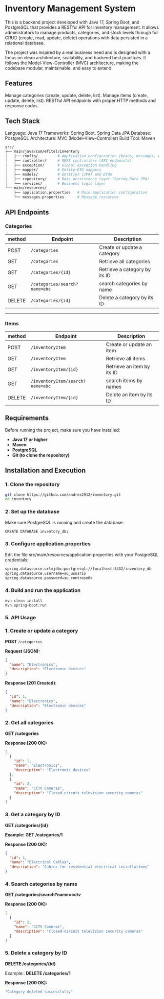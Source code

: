 # Inventory Management System

This is a backend project developed with Java 17, Spring Boot, and PostgreSQL that provides a RESTful API for inventory management. It allows administrators to manage products, categories, and stock levels through full CRUD (create, read, update, delete) operations with data persisted in a relational database.

The project was inspired by a real business need and is designed with a focus on clean architecture, scalability, and backend best practices. It follows the Model-View-Controller (MVC) architecture, making the codebase modular, maintainable, and easy to extend.

## Features
Manage categories (create, update, delete, list).
Manage items (create, update, delete, list).
RESTful API endpoints with proper HTTP methods and response codes.

## Tech Stack
Language: Java 17
Frameworks: Spring Boot, Spring Data JPA
Database: PostgreSQL
Architecture: MVC (Model–View–Controller)
Build Tool: Maven

```bash
src/
├── main/java/com/efitel/inventory
│   ├── config/         # Application configuration (beans, messages, etc.)
│   ├── controller/     # REST controllers (API endpoints)
│   ├── exception/      # Global exception handling
│   ├── mapper/         # Entity–DTO mappers
│   ├── models/         # Entities (JPA) and DTOs
│   ├── repository/     # Data persistence layer (Spring Data JPA)
│   └── services/       # Business logic layer
└── main/resources/
    ├── application.properties   # Main application configuration
    └── messages.properties      # Message resources
```



## API Endpoints

### Categories

| method | Endpoint                       | Description                                 |
|--------|--------------------------------|---------------------------------------------|
| POST   | `/categories`                  | Create or update a category                 |
| GET    | `/categories`                  | Retrieve all categories                     |
| GET    | `/categories/{id}`             | Retrieve a category by its ID               |
| GET    | `/categories/search?name=abc`  | search categories by name                   |
| DELETE | `/categories/{id}`             | Delete a category by its ID                 |

---

### Items

| method | Endpoint                                | Description                                |
|--------|-----------------------------------------|--------------------------------------------|
| POST   | `/inventoryItem`                        | Create or update an item                   |
| GET    | `/inventoryItem`                        | Retrieve all items                         |
| GET    | `/inventoryItem/{id}`                   | Retrieve an item by its ID                 |
| GET    | `/inventoryItem/search?name=abc`        | search items by names                      |
| DELETE | `/inventoryItem/{id}`                   | Delete an item by its ID                   |


## Requirements

Before running the project, make sure you have installed:

- **Java 17 or higher**
- **Maven**
- **PostgreSQL**
- **Git (to clone the repository)**

## Installation and Execution

### 1. Clone the repository

```bash
git clone https://github.com/andres2912/inventory.git
cd inventory
```

### 2. Set up the database
Make sure PostgreSQL is running and create the database:

```bash
CREATE DATABASE inventory_db;
```

### 3. Configure application.properties
Edit the file src/main/resources/application.properties with your PostgreSQL credentials:

```bash
spring.datasource.url=jdbc:postgresql://localhost:5432/inventory_db
spring.datasource.username=su_usuario
spring.datasource.password=su_contraseña
```

### 4. Build and run the application

```bash
mvn clean install
mvn spring-boot:run
```


### 5. API Usage

### 1. Create or update a category
**POST** `/categories`

**Request (JSON):**
```json
{
  "name": "Electronics",
  "description": "Electronic devices"
}
```

**Response (201 Created):**
```json
{
  "id": 1,
  "name": "Electronics",
  "description": "Electronic devices"
}
```

### 2. Get all categories
**GET /categories**

**Response (200 OK):**
```json
[
  {
    "id": 1,
    "name": "Electronics",
    "description": "Electronic devices"
  },
  {
    "id": 2,
    "name": "CCTV Cameras",
    "description": "Closed-circuit television security cameras"
  }
]
```

### 3. Get a category by ID
**GET /categories/{id}**

**Example:**
**GET /categories/1**

**Response (200 OK):**

```json
{
  "id": 1,
  "name": "Electrical Cables",
  "description": "Cables for residential electrical installations"
}
```

### 4. Search categories by name
**GET /categories/search?name=cctv**

**Response (200 OK):**

```json
[
  {
    "id": 2,
    "name": "CCTV Cameras",
    "description": "Closed-circuit television security cameras"
  }
]
```

### 5. Delete a category by ID

**DELETE /categories/{id}**

Example::
**DELETE /categories/1**

**Response (200 OK):**

```bash
"Category deleted successfully"
```
